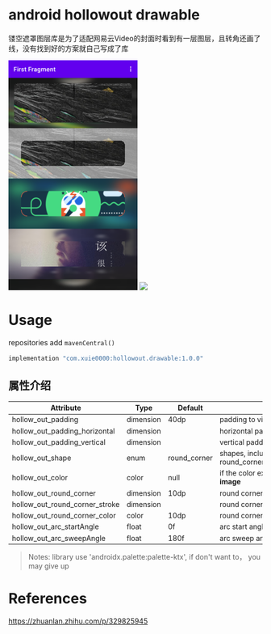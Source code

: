 # android hollowout drawable

镂空遮罩图层库是为了适配网易云Video的封面时看到有一层图层，且转角还画了线，没有找到好的方案就自己写成了库

<img src="hollowout-drawable.png" width="256"/>
<img src="https://user-images.githubusercontent.com/8099426/122499006-ad4e7e00-d022-11eb-9dc5-e8f047366fc9.gif" width="256"/>

# Usage

repositories add `mavenCentral()`

```groovy
implementation "com.xuie0000:hollowout.drawable:1.0.0"
```

## 属性介绍

Attribute | Type | Default | Description
---|---|---|---
hollow_out_padding | dimension | 40dp | padding to view side
hollow_out_padding_horizontal | dimension | | horizontal padding to view side
hollow_out_padding_vertical | dimension | | vertical padding to view side
hollow_out_shape | enum | round_corner | shapes, include round_corner,circle,oval,rectangle,arc
hollow_out_color | color | null | if the color exist, will **replace blur image**
hollow_out_round_corner | dimension | 10dp | round corner radius
hollow_out_round_corner_stroke | dimension | | round corner stroke width
hollow_out_round_corner_color | color | 10dp | round corner stroke color
hollow_out_arc_startAngle | float | 0f | arc start angle
hollow_out_arc_sweepAngle | float | 180f | arc sweep angle

> Notes: library use 'androidx.palette:palette-ktx', if don't want to， you may give up

# References

https://zhuanlan.zhihu.com/p/329825945
